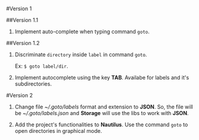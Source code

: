 #Version 1

##Version 1.1

1. Implement auto-complete when typing command `goto`.

##Version 1.2

1. Discriminate `directory` inside `label` in command `goto`.

    Ex: `$ goto label/dir`.

2. Implement autocomplete using the key **TAB**. Availabe for labels and it's subdirectories.


#Version 2

1. Change file *~/.goto/labels* format and extension to **JSON**. So, the file will be *~/.goto/labels.json* and **Storage** will use the libs to work with **JSON**.

2. Add the project's functionalities to **Nautilus**. Use the command `goto` to open directories in graphical mode.